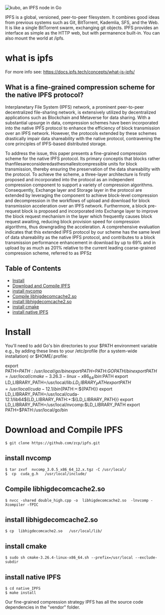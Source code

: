 ![kubo, an IPFS node in Go](https://ipfs.io/ipfs/bafykbzacecaesuqmivkauix25v6i6xxxsvsrtxknhgb5zak3xxsg2nb4dhs2u/ipfs.go.png)


IPFS is a global, versioned, peer-to-peer filesystem. It combines good ideas from previous systems such as Git, BitTorrent, Kademlia, SFS, and the Web. It is like a single BitTorrent swarm, exchanging git objects. IPFS provides an interface as simple as the HTTP web, but with permanence built-in. You can also mount the world at /ipfs.
# what is ipfs
For more info see: https://docs.ipfs.tech/concepts/what-is-ipfs/
## What is a fine-grained compression scheme for the native IPFS protocol?

  Interplanetary File System (IPFS) network, a prominent peer-to-peer decentralized file-sharing
network, is extensively utilized by decentralized applications such as Blockchain and Metaverse for
data sharing. With a substantial upsurge in data, compression schemes have been incorporated into the
native IPFS protocol to enhance the efficiency of block transmission over an IPFS network. However,
the protocols extended by these schemes drastically impair data shareability with the native protocol,
contravening the core principles of IPFS-based distributed storage.


  To address the issue, this paper presents a fine-grained compression scheme for the native IPFS
protocol. Its primary conceptis that blocks rather thanfilesareconsideredasthesmallestcompressible
units for block transmission, thereby ensuring the preservation of the data shareability with the
protocol. To achieve the scheme, a three-layer architecture is firstly proposed and incorporated into the
protocol as an independent compression component to support a variety of compression algorithms.
Consequently, Exchange layer and Storage layer in the protocol are extended by leveraging the
component to achieve block-level compression and decompression in the workflows of upload and
download for block transmission acceleration over an IPFS network. Furthermore, a block pre-request
block is proposed and incorporated into Exchange layer to improve the block request mechanism
in the layer which frequently causes block request awaiting, reducing block provision speed for
compression algorithms, thus downgrading the acceleration. A comprehensive evaluation indicates
that this extended IPFS protocol by our scheme has the same level of data shareability as the native
IPFS protocol, and contributes to a block transmission performance enhancement in download by up
to 69% and in upload by as much as 201% relative to the current leading coarse-grained compression
scheme, referred to as IPFSz

## Table of Contents

- [Install](#install)
- [Download and Compile IPFS](#download-and-compile-ipfs)
-  [install nvcomp](#install-nvcomp)
-  [Compile libhigdecomcache2.so](#Compile-libhigdecomcache2.so)
-  [install libhigdecomcache2.so](#install-libhigdecomcache2.so)
-  [install cmake](#install-cmake)
-  [install native IPFS](#install-native-IPFS)


# Install

You'll need to add Go's bin directories to your $PATH environment variable e.g., by adding these lines to your /etc/profile (for a system-wide installation) or $HOME/.profile:

export PATH=$PATH:/usr/local/go/bin
export PATH=$PATH:$GOPATH/bin
export PATH=/usr/local/cmake-3.26.3-linux-x86_64/bin:$PATH
export LD_LIBRARY_PATH=/usr/local/lib:$LD_LIBRARY_PATH
export PATH=/usr/local/cuda-12.1/bin${PATH:+:${PATH}}
export LD_LIBRARY_PATH=/usr/local/cuda-12.1/lib64${LD_LIBRARY_PATH:+:${LD_LIBRARY_PATH}}
export LD_LIBRARY_PATH=/usr/local/nvcomp:$LD_LIBRARY_PATH
export PATH=$PATH:/usr/local/go/bin

# Download and Compile IPFS
    $ git clone https://github.com/zcp/ipfs.git

## install nvcomp

    $ tar zxvf  nvcomp_3.0.5_x86_64_12.x.tgz -C /usr/local/
    $  cp  cuda_g.h   /usr/local/include/

## Compile libhigdecomcache2.so
    $ nvcc -shared double_high.cpp -o  libhigdecomcache2.so  -lnvcomp -Xcompiler -fPIC

## install libhigdecomcache2.so
    $ cp  libhigdecomcache2.so   /usr/local/lib/

## install cmake
    $ sudo sh cmake-3.26.4-linux-x86_64.sh --prefix=/usr/local --exclude-subdir

## install native IPFS
    $ cd native_IPFS
    $ make install

Our fine-grained compression strategy IPFS has all the source code dependencies in the "vendor" folder.